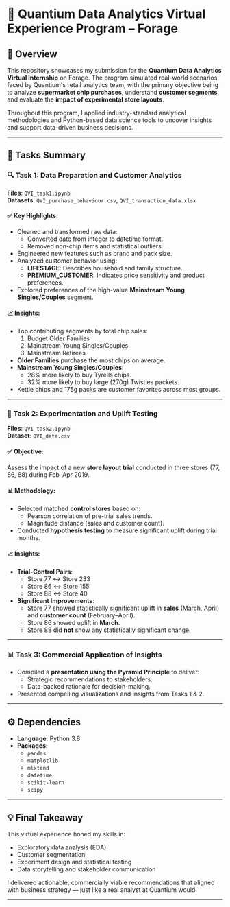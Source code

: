# 🏪 Quantium Data Analytics Virtual Experience Program – Forage

## 📌 Overview

This repository showcases my submission for the **Quantium Data Analytics Virtual Internship** on Forage. The program simulated real-world scenarios faced by Quantium's retail analytics team, with the primary objective being to analyze **supermarket chip purchases**, understand **customer segments**, and evaluate the **impact of experimental store layouts**.

Throughout this program, I applied industry-standard analytical methodologies and Python-based data science tools to uncover insights and support data-driven business decisions.

---

## 🧠 Tasks Summary

### 🔍 **Task 1: Data Preparation and Customer Analytics**
**Files**: `QVI_task1.ipynb`  
**Datasets**: `QVI_purchase_behaviour.csv`, `QVI_transaction_data.xlsx`

#### ✅ Key Highlights:
- Cleaned and transformed raw data:
  - Converted date from integer to datetime format.
  - Removed non-chip items and statistical outliers.
- Engineered new features such as brand and pack size.
- Analyzed customer behavior using:
  - **LIFESTAGE**: Describes household and family structure.
  - **PREMIUM_CUSTOMER**: Indicates price sensitivity and product preferences.
- Explored preferences of the high-value **Mainstream Young Singles/Couples** segment.

#### 📈 Insights:
- Top contributing segments by total chip sales:
  1. Budget Older Families
  2. Mainstream Young Singles/Couples
  3. Mainstream Retirees
- **Older Families** purchase the most chips on average.
- **Mainstream Young Singles/Couples**:
  - 28% more likely to buy Tyrells chips.
  - 32% more likely to buy large (270g) Twisties packets.
- Kettle chips and 175g packs are customer favorites across most groups.

---

### 🧪 **Task 2: Experimentation and Uplift Testing**
**Files**: `QVI_task2.ipynb`  
**Dataset**: `QVI_data.csv`

#### ✅ Objective:
Assess the impact of a new **store layout trial** conducted in three stores (77, 86, 88) during Feb–Apr 2019.

#### 📊 Methodology:
- Selected matched **control stores** based on:
  - Pearson correlation of pre-trial sales trends.
  - Magnitude distance (sales and customer count).
- Conducted **hypothesis testing** to measure significant uplift during trial months.

#### 📈 Insights:
- **Trial-Control Pairs**:
  - Store 77 ↔️ Store 233
  - Store 86 ↔️ Store 155
  - Store 88 ↔️ Store 40
- **Significant Improvements**:
  - Store 77 showed statistically significant uplift in **sales** (March, April) and **customer count** (February–April).
  - Store 86 showed uplift in **March**.
  - Store 88 did **not** show any statistically significant change.

---

### 📊 **Task 3: Commercial Application of Insights**
- Compiled a **presentation using the Pyramid Principle** to deliver:
  - Strategic recommendations to stakeholders.
  - Data-backed rationale for decision-making.
- Presented compelling visualizations and insights from Tasks 1 & 2.

---

## ⚙️ Dependencies

- **Language**: Python 3.8
- **Packages**:
  - `pandas`
  - `matplotlib`
  - `mlxtend`
  - `datetime`
  - `scikit-learn`
  - `scipy`

---

## 💡 Final Takeaway

This virtual experience honed my skills in:
- Exploratory data analysis (EDA)
- Customer segmentation
- Experiment design and statistical testing
- Data storytelling and stakeholder communication

I delivered actionable, commercially viable recommendations that aligned with business strategy — just like a real analyst at Quantium would.

---
